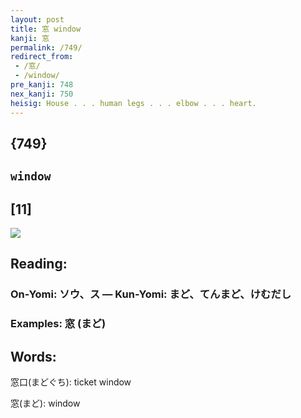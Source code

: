 ```yaml
---
layout: post
title: 窓 window
kanji: 窓
permalink: /749/
redirect_from:
 - /窓/
 - /window/
pre_kanji: 748
nex_kanji: 750
heisig: House . . . human legs . . . elbow . . . heart.
---
```


## {749}

## `window`

## [11]

<div class="stroke"><img src="E7AA93.png" /></div>

## Reading:

### On-Yomi: ソウ、ス &mdash; Kun-Yomi: まど、てんまど、けむだし

### Examples: 窓 (まど)

## Words:

窓口(まどぐち): ticket window

窓(まど): window
